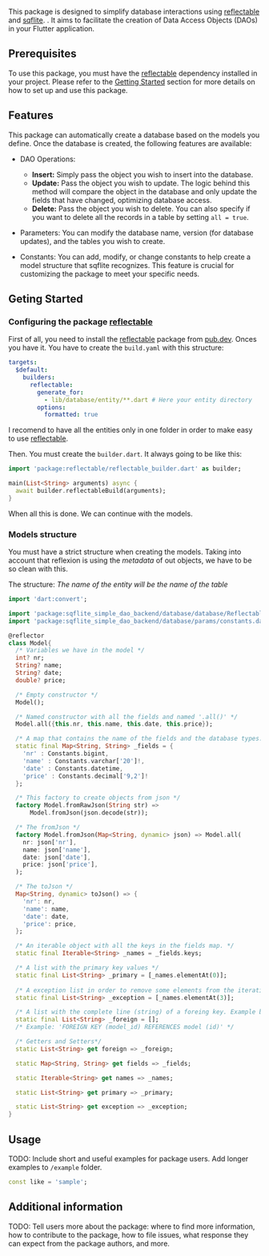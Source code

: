 <!--
This README describes the package. If you publish this package to pub.dev,
this README's contents appear on the landing page for your package.

For information about how to write a good package README, see the guide for
[writing package pages](https://dart.dev/guides/libraries/writing-package-pages).

For general information about developing packages, see the Dart guide for
[creating packages](https://dart.dev/guides/libraries/create-library-packages)
and the Flutter guide for
[developing packages and plugins](https://flutter.dev/developing-packages).
-->

This package is designed to simplify database interactions using [reflectable](https://github.com/google/reflectable.dart) and [sqflite](https://github.com/tekartik/sqflite/tree/master/sqflite). . It aims to facilitate the creation of Data Access Objects (DAOs) in your Flutter application.

Prerequisites
-------------

To use this package, you must have the [reflectable](https://github.com/google/reflectable.dart) dependency installed in your project. Please refer to the [Getting Started](#gettingstarted) section for more details on how to set up and use this package.

Features
--------

This package can automatically create a database based on the models you define. Once the database is created, the following features are available:

-   DAO Operations:

    -   **Insert:** Simply pass the object you wish to insert into the database.
    -   **Update:** Pass the object you wish to update. The logic behind this method will compare the object in the database and only update the fields that have changed, optimizing database access.
    -   **Delete:** Pass the object you wish to delete. You can also specify if you want to delete all the records in a table by setting `all = true`.
-   Parameters: You can modify the database name, version (for database updates), and the tables you wish to create.

-   Constants: You can add, modify, or change constants to help create a model structure that sqflite recognizes. This feature is crucial for customizing the package to meet your specific needs.

Geting Started
--------

### Configuring the package [reflectable](https://github.com/google/reflectable.dart)
First of all, you need to install the [reflectable](https://github.com/google/reflectable.dart) package from [pub.dev](https://pub.dev/packages/reflectable).
Onces you have it. You have to create the `build.yaml` with this structure:

```yaml
targets:
  $default:
    builders:
      reflectable:
        generate_for:
          - lib/database/entity/**.dart # Here your entity directory
        options:
          formatted: true
```
I recomend to have all the entities only in one folder in order to make easy to use [reflectable](https://github.com/google/reflectable.dart). 

Then. You must create the `builder.dart`. It always going to be like this:

```dart
import 'package:reflectable/reflectable_builder.dart' as builder;

main(List<String> arguments) async {
  await builder.reflectableBuild(arguments);
}
```

When all this is done. We can continue with the models. 

### Models structure
You must have a strict structure when creating the models. Taking into account that reflexion is
using the *metadata* of out objects, we have to be so clean with this. 

The structure: *The name of the entity will be the name of the table*
```dart
import 'dart:convert';

import 'package:sqflite_simple_dao_backend/database/database/Reflectable.dart';
import 'package:sqflite_simple_dao_backend/database/params/constants.dart';

@reflector
class Model{
  /* Variables we have in the model */
  int? nr;
  String? name;
  String? date;
  double? price;

  /* Empty constructor */
  Model();

  /* Named constructor with all the fields and named '.all()' */
  Model.all({this.nr, this.name, this.date, this.price});

  /* A map that contains the name of the fields and the database types. */
  static final Map<String, String> _fields = {
    'nr' : Constants.bigint,
    'name' : Constants.varchar['20']!,
    'date' : Constants.datetime,
    'price' : Constants.decimal['9,2']!
  };

  /* This factory to create objects from json */
  factory Model.fromRawJson(String str) =>
      Model.fromJson(json.decode(str));

  /* The fromJson */
  factory Model.fromJson(Map<String, dynamic> json) => Model.all(
    nr: json['nr'],
    name: json['name'],
    date: json['date'],
    price: json['price'],
  );

  /* The toJson */
  Map<String, dynamic> toJson() => {
    'nr': nr,
    'name': name,
    'date': date,
    'price': price,
  };

  /* An iterable object with all the keys in the fields map. */
  static final Iterable<String> _names = _fields.keys;

  /* A list with the primary key values */
  static final List<String> _primary = [_names.elementAt(0)];
  
  /* A exception list in order to remove some elements from the iteration */
  static final List<String> _exception = [_names.elementAt(3)];

  /* A list with the complete line (string) of a foreing key. Example behind.*/
  static final List<String> _foreign = [];
  /* Example: 'FOREIGN KEY (model_id) REFERENCES model (id)' */

  /* Getters and Setters*/
  static List<String> get foreign => _foreign;

  static Map<String, String> get fields => _fields;

  static Iterable<String> get names => _names;

  static List<String> get primary => _primary;

  static List<String> get exception => _exception;
}
```

## Usage

TODO: Include short and useful examples for package users. Add longer examples
to `/example` folder.

```dart
const like = 'sample';
```

## Additional information

TODO: Tell users more about the package: where to find more information, how to
contribute to the package, how to file issues, what response they can expect
from the package authors, and more.
